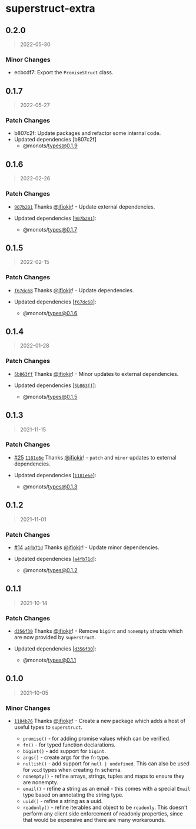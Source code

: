 # superstruct-extra

## 0.2.0

> 2022-05-30

### Minor Changes

- ecbcdf7: Export the `PromiseStruct` class.

## 0.1.7

> 2022-05-27

### Patch Changes

- b807c2f: Update packages and refactor some internal code.
- Updated dependencies [b807c2f]
  - @monots/types@0.1.9

## 0.1.6

> 2022-02-26

### Patch Changes

- [`907b281`](https://github.com/monots/monots/commit/907b281ed4f4eb44c19a5a9ec3fc6c8be137d6a2) Thanks [@ifiokjr](https://github.com/ifiokjr)! - Update external dependencies.

- Updated dependencies [[`907b281`](https://github.com/monots/monots/commit/907b281ed4f4eb44c19a5a9ec3fc6c8be137d6a2)]:
  - @monots/types@0.1.7

## 0.1.5

> 2022-02-15

### Patch Changes

- [`f67dc68`](https://github.com/monots/monots/commit/f67dc686da9adfecddfdf767563110c226ce2e66) Thanks [@ifiokjr](https://github.com/ifiokjr)! - Update dependencies.

- Updated dependencies [[`f67dc68`](https://github.com/monots/monots/commit/f67dc686da9adfecddfdf767563110c226ce2e66)]:
  - @monots/types@0.1.6

## 0.1.4

> 2022-01-28

### Patch Changes

- [`5b863ff`](https://github.com/monots/monots/commit/5b863ffd92c567314eac2e18a21e97b4bb1b17e3) Thanks [@ifiokjr](https://github.com/ifiokjr)! - Minor updates to external dependencies.

- Updated dependencies [[`5b863ff`](https://github.com/monots/monots/commit/5b863ffd92c567314eac2e18a21e97b4bb1b17e3)]:
  - @monots/types@0.1.5

## 0.1.3

> 2021-11-15

### Patch Changes

- [#25](https://github.com/monots/monots/pull/25) [`1181e6e`](https://github.com/monots/monots/commit/1181e6e867c50b3b912ac6fe5131ea60361e3ea5) Thanks [@ifiokjr](https://github.com/ifiokjr)! - `patch` and `minor` updates to external dependencies.

- Updated dependencies [[`1181e6e`](https://github.com/monots/monots/commit/1181e6e867c50b3b912ac6fe5131ea60361e3ea5)]:
  - @monots/types@0.1.3

## 0.1.2

> 2021-11-01

### Patch Changes

- [#14](https://github.com/monots/monots/pull/14) [`a4fb71d`](https://github.com/monots/monots/commit/a4fb71d409367c1c80df8e8a7ba5bbfbd0826418) Thanks [@ifiokjr](https://github.com/ifiokjr)! - Update minor dependencies.

- Updated dependencies [[`a4fb71d`](https://github.com/monots/monots/commit/a4fb71d409367c1c80df8e8a7ba5bbfbd0826418)]:
  - @monots/types@0.1.2

## 0.1.1

> 2021-10-14

### Patch Changes

- [`d356f30`](https://github.com/monots/monots/commit/d356f30bb990cbdfb5f84b39c85dbc4fe632ac60) Thanks [@ifiokjr](https://github.com/ifiokjr)! - Remove `bigint` and `nonempty` structs which are now provided by `superstruct`.

- Updated dependencies [[`d356f30`](https://github.com/monots/monots/commit/d356f30bb990cbdfb5f84b39c85dbc4fe632ac60)]:
  - @monots/types@0.1.1

## 0.1.0

> 2021-10-05

### Minor Changes

- [`1184b76`](https://github.com/monots/monots/commit/1184b76a9b45fe72126bc16f49f9997fca62b67b) Thanks [@ifiokjr](https://github.com/ifiokjr)! - Create a new package which adds a host of useful types to `superstruct`.

  - `promise()` - for adding promise values which can be verified.
  - `fn()` - for typed function declarations.
  - `bigint()` - add support for `bigint`.
  - `args()` - create args for the `fn` type.
  - `nullish()` - add support for `null | undefined`. This can also be used for `void` types when creating `fn` schema.
  - `nonempty()` - refine arrays, strings, tuples and maps to ensure they are nonempty.
  - `email()` - refine a string as an email - this comes with a special `Email` type based on annotating the string type.
  - `uuid()` - refine a string as a uuid.
  - `readonly()` - refine iterables and object to be `readonly`. This doesn't perform any client side enforcement of readonly properties, since that would be expensive and there are many workarounds.
